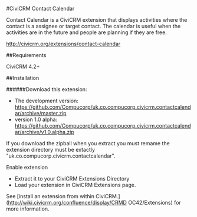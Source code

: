 #CiviCRM Contact Calendar 

Contact Calendar is a CiviCRM extension that displays activities where the contact is a assignee or target contact. The calendar is useful when the activities are in the future and people are planning if they are free. 

http://civicrm.org/extensions/contact-calendar

##Requirements

CiviCRM 4.2+

##Installation

######Download this extension: 

* The development version: https://github.com/Compucorp/uk.co.compucorp.civicrm.contactcalendar/archive/master.zip
* version 1.0 alpha: https://github.com/Compucorp/uk.co.compucorp.civicrm.contactcalendar/archive/v1.0.alpha.zip

If you download the zipball when you extract you must remame the extension directory must be extactly "uk.co.compucorp.civicrm.contactcalendar".

Enable extension

* Extract it to your CiviCRM Extensions Directory
* Load your extension in CiviCRM Extensions page.

See [install an extension from within CiviCRM.](http://wiki.civicrm.org/confluence/display/CRMD
OC42/Extensions) for more information.


 

